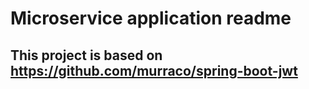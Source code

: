 # Microservice application readme

## This project is based on https://github.com/murraco/spring-boot-jwt
